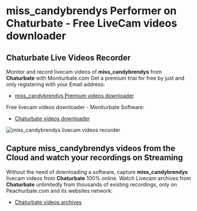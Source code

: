# miss_candybrendys Performer on Chaturbate - Free LiveCam videos downloader

## Chaturbate Live Videos Recorder

Monitor and record livecam videos of **miss_candybrendys** from **Chaturbate** with Moniturbate.com
Get a premium trial for free by just and only registering with your Email address:
* [miss_candybrendys Premium videos downloader](https://moniturbate.com/request-demo-licence-key.html)

Free livecam videos downloader - Moniturbate Software:
* [Chaturbate videos downloader](https://moniturbate.com/moniturbate-download-software.html)

![miss_candybrendys livecam videos recorder](https://peachurnet.com/templates/moniturbate-software.png)


## Capture miss_candybrendys videos from the Cloud and watch your recordings on Streaming

Without the need of downloading a software, capture **miss_candybrendys** livecam videos from **Chaturbate** 100% online.
Watch Livecam archives from **Chaturbate** unlimitedly from thousands of existing recordings, only on Peachurbate.com and its websites network:
* [Chaturbate videos archives](https://peachurnet.com/)